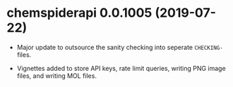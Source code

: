 # chemspiderapi 0.0.1005 (2019-07-22)

* Major update to outsource the sanity checking into seperate `CHECKING-` files.

* Vignettes added to store API keys, rate limit queries, writing PNG image files, and writing MOL files.